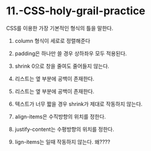 # 11.-CSS-holy-grail-practice

CSS를 이용한 가장 기본적인 형식의 틀을 말한다.

1. column 형식이 세로로 정렬해준다
2. padding은 하나만 쓸 경우 상하좌우 모두 적용된다.
3. shrink 0으로 창을 줄여도 줄어들지 않는다.
4. 리스트는 옆 부분에 공백이 존재한다.
5. 리스트는 옆 부분에 공백이 존재한다.
6. 텍스트가 너무 짧을 경우 shrink가 제대로 작동하지 않는다.

7. align-items은 수직방향의 위치를 정한다.
8. justify-content는 수평방향의 위치를 정한다.
9. lign-items는 <!DOCTYPE html>일때 작동하지 않는다. 왜????

